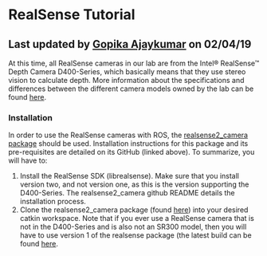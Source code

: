 # RealSense Tutorial
## Last updated by [Gopika Ajaykumar](https://github.com/gopikaajaykumar) on 02/04/19

At this time, all RealSense cameras in our lab are from the Intel® RealSense™ Depth Camera D400-Series, which basically means
that they use stereo vision to calculate depth. More information about the specifications and differences between the different camera models owned by the lab can be found [here](https://software.intel.com/en-us/realsense/d400).

### Installation
In order to use the RealSense cameras with ROS, the [realsense2_camera package](https://github.com/intel-ros/realsense) 
should be used. Installation instructions for this package and its pre-requisites are detailed on its GitHub (linked above). 
To summarize, you will have to:
1. Install the RealSense SDK (librealsense). Make sure that you install version two, and not version one, as this is the 
version supporting the D400-Series. The realsense2_camera github README details the installation process.
2. Clone the realsense2_camera package (found [here](https://github.com/intel-ros/realsense/releases)) into your desired catkin 
workspace. Note that if you ever use a RealSense camera that is not in the D400-Series and is also not an SR300 model, then you 
will have to use version 1 of the realsense package (the latest build can be found [here](https://github.com/intel-ros/realsense/releases/tag/1.8.1).

